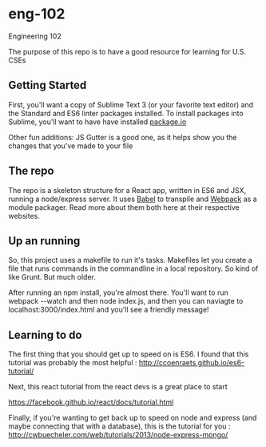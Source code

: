 # eng-102
Engineering 102


The purpose of this repo is to have a good resource for learning for U.S. CSEs

## Getting Started
First, you'll want a copy of Sublime Text 3 (or your favorite text editor) and the Standard and ES6 linter packages installed. To install packages into Sublime, you'll want to have have installed [package.io](http://package.io/)

Other fun additions: JS Gutter is a good one, as it helps show you the changes that you've made to your file

## The repo
The repo is a skeleton structure for a React app, written in ES6 and JSX, running a node/express server. It uses [Babel](https://babeljs.io/) to transpile and [Webpack](https://webpack.github.io/) as a module packager. Read more about them both here at their respective websites.

## Up an running
So, this project uses a makefile to run it's tasks. Makefiles let you create a file that runs commands in the commandline in a local repository. So kind of like Grunt. But much older.

After running an npm install, you're almost there. You'll want to run webpack --watch and then node index.js, and then you can naviagte to localhost:3000/index.html and you'll see a friendly message!

## Learning to do
The first thing that you should get up to speed on is ES6. I found that this tutorial was probably the most helpful : http://ccoenraets.github.io/es6-tutorial/

Next, this react tutorial from the react devs is a great place to start

https://facebook.github.io/react/docs/tutorial.html

Finally, if you're wanting to get back up to speed on node and express (and maybe connecting that with a database), this is the tutorial for you : http://cwbuecheler.com/web/tutorials/2013/node-express-mongo/